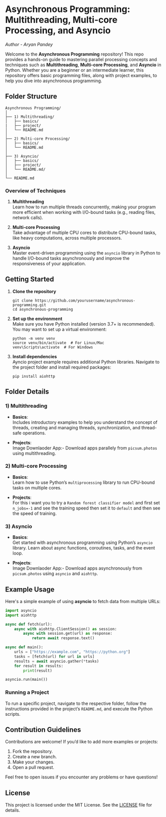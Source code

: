 # Asynchronous Programming: Multithreading, Multi-core Processing, and Asyncio
*Author - Aryan Pandey*

Welcome to the **Asynchronous Programming** repository! This repo provides a hands-on guide to mastering parallel processing concepts and techniques such as **Multithreading**, **Multi-core Processing**, and **Asyncio** in Python. Whether you are a beginner or an intermediate learner, this repository offers basic programming files, along with project examples, to help you dive into asynchronous programming.

## Folder Structure

```
Asynchronous Programming/
│
├── 1) Multithreading/
│   ├── basics/
|   ├── project/
│   └── README.md
│
├── 2) Multi-core Processing/
│   ├── basics/
│   └── README.md
│
├── 3) Asyncio/
│   ├── basics/
│   ├── project/
│   └── README.md/
│
└── README.md
```

### Overview of Techniques

1. **Multithreading**  
   Learn how to run multiple threads concurrently, making your program more efficient when working with I/O-bound tasks (e.g., reading files, network calls).

2. **Multi-core Processing**  
   Take advantage of multiple CPU cores to distribute CPU-bound tasks, like heavy computations, across multiple processors.

3. **Asyncio**  
   Master event-driven programming using the `asyncio` library in Python to handle I/O-bound tasks asynchronously and improve the responsiveness of your application.

## Getting Started

1. **Clone the repository**
   ```
   git clone https://github.com/yourusername/asynchronous-programming.git
   cd asynchronous-programming
   ```

2. **Set up the environment**  
   Make sure you have Python installed (version 3.7+ is recommended). You may want to set up a virtual environment:
   ```
   python -m venv venv
   source venv/bin/activate  # For Linux/Mac
   venv\Scripts\activate  # For Windows
   ```

3. **Install dependencies**  
   Ayncio project example requires additional Python libraries. Navigate to the project folder and install required packages:
   ```
   pip install aiohttp
   ```

## Folder Details

### 1) Multithreading
- **Basics**:  
  Includes introductory examples to help you understand the concept of threads, creating and managing threads, synchronization, and thread-safe operations.

- **Projects**:  
  Image Downlaoder App:- Download apps parallely from `picsum.photos` using multithreading.

### 2) Multi-core Processing
- **Basics**:  
  Learn how to use Python’s `multiprocessing` library to run CPU-bound tasks on multiple cores.

- **Projects**:  
  For this i want you to try a `Random forest classifier model` and first set `n_jobs=-1` and see the training speed then set it to `default` and then see the speed of training.

### 3) Asyncio
- **Basics**:  
  Get started with asynchronous programming using Python’s `asyncio` library. Learn about async functions, coroutines, tasks, and the event loop.

- **Projects**:  
  Image Downlaoder App:- Download apps asynchronously from `picsum.photos` using `asyncio` and `aiohttp`.

## Example Usage

Here's a simple example of using **asyncio** to fetch data from multiple URLs:

```python
import asyncio
import aiohttp

async def fetch(url):
    async with aiohttp.ClientSession() as session:
        async with session.get(url) as response:
            return await response.text()

async def main():
    urls = ["https://example.com", "https://python.org"]
    tasks = [fetch(url) for url in urls]
    results = await asyncio.gather(*tasks)
    for result in results:
        print(result)

asyncio.run(main())
```

### Running a Project

To run a specific project, navigate to the respective folder, follow the instructions provided in the project’s `README.md`, and execute the Python scripts.

## Contribution Guidelines

Contributions are welcome! If you’d like to add more examples or projects:
1. Fork the repository.
2. Create a new branch.
3. Make your changes.
4. Open a pull request.

Feel free to open issues if you encounter any problems or have questions!

## License

This project is licensed under the MIT License. See the [LICENSE](LICENSE) file for details.